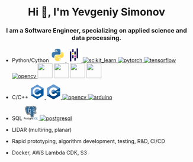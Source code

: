 <h1 align="center">Hi 👋, I'm Yevgeniy Simonov</h1>
<h3 align="center">I am a Software Engineer, specializing on applied science and data processing. </h3>

- Python/Cython <a href="https://www.python.org" target="_blank" rel="noreferrer"> <img src="https://raw.githubusercontent.com/devicons/devicon/master/icons/python/python-original.svg" alt="python" width="40" height="40"/> </a> <a href="https://pandas.pydata.org/" target="_blank" rel="noreferrer"> <img src="https://raw.githubusercontent.com/devicons/devicon/2ae2a900d2f041da66e950e4d48052658d850630/icons/pandas/pandas-original.svg" alt="pandas" width="40" height="40"/> </a> <a href="https://scikit-learn.org/" target="_blank" rel="noreferrer"> <img src="https://upload.wikimedia.org/wikipedia/commons/0/05/Scikit_learn_logo_small.svg" alt="scikit_learn" width="40" height="40"/> </a> <a href="https://pytorch.org/" target="_blank" rel="noreferrer"> <img src="https://www.vectorlogo.zone/logos/pytorch/pytorch-icon.svg" alt="pytorch" width="40" height="40"/> </a> <a href="https://www.tensorflow.org" target="_blank" rel="noreferrer"> <img src="https://www.vectorlogo.zone/logos/tensorflow/tensorflow-icon.svg" alt="tensorflow" width="40" height="40"/> </a> <a href="https://opencv.org/" target="_blank" rel="noreferrer"> <img src="https://www.vectorlogo.zone/logos/opencv/opencv-icon.svg" alt="opencv" width="40" height="40"/> </a> <a href="https://docs.pytest.org/en/7.1.x/" target="_blank" rel="noreferrer"><img src="https://docs.pytest.org/en/7.1.x/_static/pytest_logo_curves.svg" width="40" height="40"/></a> <a href="https://numpy.org/doc/stable/reference/index.html#reference" target="_blank" rel="noreferrer"><img src="https://numpy.org/doc/stable/_static/numpylogo.svg" width="40" height="40"/></a> <a href="https://matplotlib.org/stable/api/index" target="_blank" rel="noreferrer"><img src="https://matplotlib.org/stable/_static/logo2.svg" width="40" height="40"/></a> <a href="https://docs.aiohttp.org/en/stable/client.html" target="_blank" rel="noreferrer"><img src="https://docs.aiohttp.org/en/stable/_static/aiohttp-plain.svg" width="40" height="40"/></a>

- C/C++ <a href="https://www.cprogramming.com/" target="_blank" rel="noreferrer"> <img src="https://raw.githubusercontent.com/devicons/devicon/master/icons/c/c-original.svg" alt="c" width="40" height="40"/> </a> <a href="https://www.w3schools.com/cpp/" target="_blank" rel="noreferrer"> <img src="https://raw.githubusercontent.com/devicons/devicon/master/icons/cplusplus/cplusplus-original.svg" alt="cplusplus" width="40" height="40"/> </a> <a href="https://opencv.org/" target="_blank" rel="noreferrer"> <img src="https://www.vectorlogo.zone/logos/opencv/opencv-icon.svg" alt="opencv" width="40" height="40"/> </a> <a href="https://www.arduino.cc/" target="_blank" rel="noreferrer"> <img src="https://cdn.worldvectorlogo.com/logos/arduino-1.svg" alt="arduino" width="40" height="40"/> </a>

- SQL <a href="https://www.postgresql.org" target="_blank" rel="noreferrer"> <img src="https://raw.githubusercontent.com/devicons/devicon/master/icons/postgresql/postgresql-original-wordmark.svg" alt="postgresql" width="40" height="40"/> </a> <a href="https://www.sqlite.org/docs.html" target="_blank" rel="noreferrer"> <img src="https://www.sqlite.org/images/sqlite370_banner.gif" alt="postgresql" width="80" height="40"/> </a>

- LIDAR (multiring, planar)

- Rapid prototyping, algorithm development, testing, R&D, CI/CD

- Docker, AWS Lambda CDK, S3

<p align="left">
</p>
